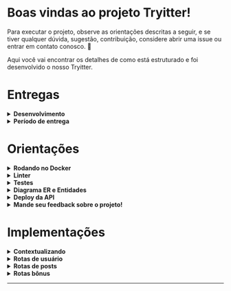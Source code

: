 # Boas vindas ao projeto Tryitter!

Para executar o projeto, observe as orientações descritas a seguir, e se tiver qualquer dúvida, sugestão, contribuição, considere abrir uma issue ou entrar em contato conosco. 🚀

Aqui você vai encontrar os detalhes de como está estruturado e foi desenvolvido o nosso Tryitter.



# Entregas



<details>
  <summary><strong> Desenvolvimento</strong></summary><br />

  Este projeto foi desenvolvido para o Desafio Final da Aceleração de C# da Trybe em parceria com a XP, onde foi escolhido o Tema 1, descrito na sessão Contextualizando abaixo. 
  
  Trata-se de uma API REST desenvovida com C#, SQL Server e Azure, utilizando o Entity Framework (EF) e o JWT Authenticator. Também foi adotada a arquitetura MVC, buscando implementar os princípios Restful. Todas essas ferramentas introduzidas durante o curso da Trybe.
  
  O objetivo da aplicação desenvolvida é simular uma rede social, com um CRUD da pessoa estudante e dos seus posts.
  

  ---

  

</details>

<details>
  <summary><strong> Período de entrega</strong></summary><br />
  
  * Este projeto foi desenvolvido por [Calili dos Santos Silva](https://github.com/calilisantos) e [Gabriel Harmel](https://github.com/harmelson).

  * Seu prazo de entrega foi o dia: `14/12/2022 23:59`

</details>



# Orientações



<details>
  <summary><strong>Rodando no Docker</strong></summary><br />

  A aplicação foi pensada para ser testada com o Docker.
  
  Veja as orientações abaixo para iniciar a execução do projeto.

  > Após clonar o repositório, rode o serviço com o comando `docker-compose up -d`.
  - Esse serviço irá inicializar um container chamado `tryitter`.
  - A partir daqui você pode rodar o container `tryitter` via CLI ou abri-lo no VS Code.

  > Use o comando `docker exec -it tryitter bash`.
  - Ele te dará acesso ao terminal interativo do container criado pelo compose, que está rodando em segundo plano.

  > Instale as dependências com `dotnet restore`.

---
  
  ✨ **Dica:** Para rodar o projeto, obrigatoriamente você deve ter o ambiente `.NET` na versão 6.0.0 ou superior instalado em seu computador.

  ✨ **Dica:** Verifique se as portas 1433 (para execução do banco de dados), 5288 e 7027 (para execução da API) estão disponíveis no seu computador.

---

  ## Após a instalação das dependências

  > Use os comandos `dotnet ef database update` para iniciar nosso banco de dados.
  - Ele inicializa e popula o banco de dados desenvolvido com a ORM Entity Framework. 
  Consulte o arquivo `docker-compose` para ter acesso às entradas para conexão de sua interface de banco de dados SQLServer. Recomendamos o `Azure Data Studio`.

  > Inicie a aplicação com os comandos `dotnet run` ou `dotnet watch`.
  - Eles executam a aplicação em sua plataforma de cliente da API ou explorá-la no Swagger na seguinte rota:
    `https://localhost:7027/swagger/index.html`

---

  <br/>
</details>


<details>
  <summary><strong>Linter</strong></summary><br />

  Foi utilizado o [Roslyn Analyzer](https://learn.microsoft.com/pt-br/visualstudio/code-quality/roslyn-analyzers-overview?view=vs-2022) para fazer a análise estática do código visando garantir as boas práticas e legibilidade do código.

  Considere instalar as configurações no seu editor de texto para contribuições no nosso projeto.
</details>


<details>
  <summary><strong>Testes</strong></summary><br />

  Serão utilizadas as bibliotecas _xUnit_ e _FluentAssertions_ para desenvolvimento dos testes da aplicação. 

  A cobertura mínima do código definida foi de 30%, melhor descrita na seção de implementações.

  **_Para executar os testes localmente, digite no terminal o comando `dotnet test`._**

</details>

<details>
  <summary  id="diagrama"><strong>Diagrama ER e Entidades</strong></summary>

  ## Diagrama de Entidade-Relacionamento


  A construção das tabelas através do ORM, seguiu o seguinte *DER*:

  ![DER](./public/der.png)

  ---

  ## Formato das entidades


  Para a criação e atualização do banco de dados foi utilizado a `Entity Framework`. 

  A partir do DER, segue os exemplos com a descrição das tabelas do banco de dados:


  - Uma tabela chamada **Users**, contendo dados com a seguinte estrutura:

    ```json
    {
      "idUser": 1,
      "nameUser": "Bill G.",
      "emailUser": "csbetterthanjava.net.com",
      "password": "secret",
    }
    ```
  - Uma tabela chamada **PostUser**, contendo dados com a seguinte estrutura:

    ```json
    {
      "idPostUser": 1, 
      "idUser": 1, // Chave primária e estrangeira, referenciando o id de `Users`
      "idPost": 1, // Chave primária e estrangeira, referenciando o id de `Posts`
    }
    ```

  - Uma tabela chamada **Posts**, contendo dados com a seguinte estrutura:

    ```json
    {
      "idPost": 2,
      "messagePost": "Hello, world",
      "likesPost": 1,
      "sharesPost": 1,
    }  
    ``` 

    *Os dados acima e do banco de dados são fictícios, e estão aqui apenas para simular o funcionamento da API de acordo ao Projeto da Trybe.*

    ---

<br />

</details>

<details><summary><strong> Deploy da API</strong></summary><br />

No endereço : `app-tryitter.azurewebsites.net/`


</details>

<details>
  <summary><strong> Mande seu feedback sobre o projeto!</strong></summary><br />

Se estiver a vontade, clone o repositório, execute, veja o deploy e nos ajude a melhorar este projeto! Seu feedback será super bem vindo!


</details>



# Implementações



<details>
  <summary><strong> Contextualizando </strong></summary>

  A Trybe decidiu desenvolver sua própria rede social, totalmente baseada em texto. O objetivo é proporcionar um ambiente em que as pessoas estudantes poderão, por meio de textos e imagens, compartilhar suas experiências e também acessar posts que possam contribuir para seu aprendizado.💚
 
  Após muitas reuniões com todo o time que faz parte deste projeto, vocês decidiram nomear essa rede social como Tryitter, pois ela terá características próximas à estrutura de uma outra rede social já existente, o Twitter.

  Com a nossa API é permitido se cadastrar, consultar atualizar e deletar seus dados, além de  criar, consultar, atualizar e deletar os seus posts, e visualizar e interagir com os das outras pessoas estudantes.

  Sejam desenvolvedores, profissionais de tecnologia e de quaisquer áreas, estamos juntos ~~nos seus bugs~~ na sua jornada pela Tryitter.
  
</details>

<details>
  <summary><strong> Rotas de usuário </strong></summary>

### - Através do endpoint POST `/user`

- O endpoint é acessível através do URL `/user/`;
- O endpoint deve ser capaz de criar uma pessoa usuária com sucesso da pessoa usuária, retornando o status http `201`;
- O corpo da requisição segue o formato abaixo:
  ```json
  {
    "emailUser": "csbetterthanjava.net.com",
    "nameUser": "Bill G.",
    "password": "secret",
  }
  ```

<details>
  <summary><strong> Validações </strong></summary>

  * **[Será validado que não é possível criar uma pessoa usuária sem todas as informações necessárias]**
  - Caso um dos campos da requisição não seja informado,  o resultado retornado deverá ser conforme exibido abaixo, com um status http `400`:
    ```json
    {
      "message": "All fields must be passed"
    }
    ```

  * **[Será validado que não é possível criar uma pessoa usuária sem todas as informações válidas]**
  - Caso o campo `emailUser` não tenha um formato válido, o resultado retornado deverá ser conforme exibido abaixo, com um status http `400`:
    ```json
    {
      "message": "\"emailUser\" must be valid"
    }
    ```

  - Caso o campo `nameUser` não tenha 8 ou mais caracteres, o resultado retornado deverá ser conforme exibido abaixo, com um status http `400`:
    ```json
    {
      "message": "\"nameUser\" must have at least 8 characters"
    }
    ```

  - Caso o campo `password` não tenha 8 ou mais caracteres, o resultado retornado deverá ser conforme exibido abaixo, com um status http `400`:
    ```json
    {
      "message": "\"password\" must have at least 8 characters"
    }
    ```

</details>

---

### - Através do endpoint PUT `/user/{id}`

- O endpoint é acessível através do URL `/user/{id}`;
- O endpoint deve ser capaz de atualizar os dados da pessoa usuária com sucesso, retornando o status http `200`;
- O corpo da requisição segue o formato abaixo:
  ```json
  {
    "emailUser": "csbetterthanjava.net.com",
    "nameUser": "Bill G.",
    "password": "isnosecret",
  }
  ```

<details>
  <summary><strong> Validações </strong></summary>

  * **[Será validado que não é possível criar uma pessoa usuária sem todas as informações necessárias]**
  - Caso um dos campos da requisição não seja informado,  o resultado retornado deverá ser conforme exibido abaixo, com um status http `400`:
    ```json
    {
      "message": "All fields must be passed"
    }
    ```

  * **[Será validado que não é possível atualizar os campos da pessoa usuária sem a(s) informação(ções) válida(s)]**
  - Caso o campo `emailUser` não tenha um formato válido, o resultado retornado deverá ser conforme exibido abaixo, com um status http `400`:
    ```json
    {
      "message": "\"emailUser\" must be valid"
    }
    ```

  - Caso o campo `nameUser` não tenha 8 ou mais caracteres, o resultado retornado deverá ser conforme exibido abaixo, com um status http `400`:
    ```json
    {
      "message": "\"nameUser\" must have at least 8 characters"
    }
    ```

  - Caso o campo `password` não tenha 8 ou mais caracteres, o resultado retornado deverá ser conforme exibido abaixo, com um status http `400`:
    ```json
    {
      "message": "\"password\" must have at least 8 characters"
    }
    ```

</details>

---

### - Através do endpoint GET `/user/{id}`

- O endpoint é acessível através do URL `/user/{id}`;
- O endpoint retorna todos os campos da pessoa usuária com o status http `200`;
- O corpo da resposta tem o formato abaixo:
  ```json
  {
    "emailUser": "csbetterthanjava.net.com",
    "nameUser": "Bill G.",
    "password": "secret",
  }
  ```

<details>
  <summary><strong> Validações </strong></summary>

  * **[Será validado que não é possível consultar um usuário não encontrado]**
  - Caso o id da pessoa usuária informado não seja encontrado,  o resultado retornado deverá ser conforme exibido abaixo, com um status http `404`:
    ```json
    {
      "message": "user not found"
    }
    ```

</details>

---

### - Através do endpoint DELETE `/user/{id}`

- O endpoint é acessível através do URL `/user/{id}`;
- O endpoint retorna o status http `200`;
- O corpo da resposta tem o formato abaixo:
  ```json
    {
      "message": "user deleted"       
    },
  ```

<details>
  <summary><strong> Validações </strong></summary>

  * **[Será validado que não é possível deletar um usuário não encontrado]**
  - Caso o id da pessoa usuária informado não seja encontrado,  o resultado retornado deverá ser conforme exibido abaixo, com um status http `404`:
    ```json
    {
      "message": "user not found"
    }
    ```

</details>

---

</details>

<details>
  <summary><strong> Rotas de posts </strong></summary>

### - Através do endpoint POST `/post`

- O endpoint é acessível através do URL `/post/`;
- O endpoint retorna o status http `201` com os dados do post criado;
- O corpo da requisição tem o formato abaixo:
  ```json
  {
    "messagePost": "Hello human",
  },
  ```

<details>
  <summary><strong> Validações </strong></summary>

  * **[Será validado que não é possível criar um post com um tamanho de mensagem não suportado]**
  - Caso o campo `messagePost` tenha menos de 1 ou mais de 280 caracteres,  o resultado retornado deverá ser conforme exibido abaixo, com um status http `400`:
    ```json
    {
      "message": "message post must have at least 1 and less than 280 characteres"
    }
    ```

</details>

---

### - Através do endpoint GET `/post`

- O endpoint é acessível através do URL `/post/{id}`;
- O endpoint retorna o status http `200` com os dados do post informado;
- O corpo da resposta tem o formato abaixo:
  ```json
  {
    "idUser": 1,
    "messagePost": "Hello, world",
    "likesPost": 1,
    "sharesPost": 1,
  },
  ```

---

### - Através do endpoint PATCH `/post`

- O endpoint é acessível através do URL `/post/{id}`;
- O endpoint retorna o status http `201` com os dados do post atualizados;
- O corpo da requisição tem o formato abaixo:
  ```json
  {
    "messagePost": "Hello robot",
  },
  ```

<details>
  <summary><strong> Validações </strong></summary>

  * **[Será validado que não é possível atualizar um post com um tamanho de mensagem não suportado]**
  - Caso o campo `messagePost` tenha menos de 1 ou mais de 280 caracteres,  o resultado retornado deverá ser conforme exibido abaixo, com um status http `400`:
    ```json
    {
      "message": "message post must have at least 1 and less than 280 characteres"
    }
    ```

</details>

---

### - Através do endpoint DELETE `/post`

- O endpoint é acessível através do URL `/post/{id}`;
- O endpoint retorna o status http `200`;
- O corpo da resposta tem o formato abaixo:
  ```json
    {
      "message": "post deleted"       
    },
  ```

<details>
  <summary><strong> Validações </strong></summary>

  * **[Será validado que não é possível deletar um post não encontrado]**
  - Caso o id do post informado não seja encontrado,  o resultado retornado deverá ser conforme exibido abaixo, com um status http `404`:
    ```json
    {
      "message": "post not found"
    }
    ```

</details>

</details>


<details>
  <summary><strong> Rotas bônus </strong></summary>

### - Através do endpoint POST `/login`

- O endpoint é acessível através do URL `/login/`;
- O endpoint deve ser capaz de fazer um login com sucesso da pessoa usuária;
- O corpo da requisição segue o formato abaixo:
  ```json
  {
    "emailUser": "csbetterthanjava.net.com",
    "password": "secret",
  }
  ```

<details>
  <summary><strong> Validações </strong></summary>

  * **[Será validado que não é possível logar uma pessoa com o email ou senha errados]**
  - Caso o campo `email` e `password` não correspondam ao cadastrado no banco para o email informado, o resultado retornado deverá ser conforme exibido abaixo, com um status http `401`:
    ```json
    {
      "message": "\"email\" or \"password\" is wrong"
    }
    ```

  * **[Será validado que não é possível criar uma pessoa usuária sem todas as informações necessárias]**
  - Caso um dos campos da requisição não seja informado,  o resultado retornado deverá ser conforme exibido abaixo, com um status http `400`:
    ```json
    {
      "message": "All fields must be passed"
    }
    ```

  * **[Será validado que não é possível atualizar os campos da pessoa usuária sem a(s) informação(ções) válida(s)]**
  - Caso o campo `emailUser` não tenha um formato válido, o resultado retornado deverá ser conforme exibido abaixo, com um status http `400`:
    ```json
    {
      "message": "\"emailUser\" must be valid"
    }
    ```

  - Caso o campo `nameUser` não tenha 8 ou mais caracteres, o resultado retornado deverá ser conforme exibido abaixo, com um status http `400`:
    ```json
    {
      "message": "\"nameUser\" must have at least 8 characters"
    }
    ```

  - Caso o campo `password` não tenha 8 ou mais caracteres, o resultado retornado deverá ser conforme exibido abaixo, com um status http `400`:
    ```json
    {
      "message": "\"password\" must have at least 8 characters"
    }
    ```

</details>

---

### - Através do endpoint GET `/post/user`

- O endpoint é acessível através do URL `/post/user/{id}`;
- O endpoint retorna o status http `200` com os dados do posts publicados pela pessoa usuária informada;
- O corpo da resposta tem o formato abaixo:
  ```json
  [
  {
    "idUser": 1,
    "messagePost": "Hello, world",
    "likesPost": 1,
    "sharesPost": 1,
  },
  {/../},
  ]
  ```
</details>

</details>

---
